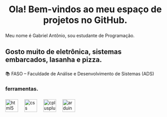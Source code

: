 <h1 align="center">Ola! Bem-vindos ao meu espaço de projetos no GitHub.</h1>

###

<p align="left">Meu nome é Gabriel Antônio, sou estudante de Programação.</p>

###

<h2 align="left">Gosto muito de eletrônica, sistemas embarcados, lasanha e pizza.</h2>

###

<p align="left">📚 FASO – Faculdade de Análise e Desenvolvimento de Sistemas (ADS)</p>

###

<h3 align="left">ferramentas.</h3>

###

<div align="left">
  <img src="https://cdn.jsdelivr.net/gh/devicons/devicon/icons/html5/html5-original.svg" height="40" alt="html5 logo"  />
  <img width="12" />
  <img src="https://cdn.jsdelivr.net/gh/devicons/devicon/icons/css3/css3-original.svg" height="40" alt="css logo"  />
  <img width="12" />
  <img src="https://cdn.jsdelivr.net/gh/devicons/devicon/icons/cplusplus/cplusplus-original.svg" height="40" alt="cplusplus logo"  />
  <img width="12" />
  <img src="https://cdn.jsdelivr.net/gh/devicons/devicon/icons/arduino/arduino-original.svg" height="40" alt="arduino logo"  />
</div>

###
